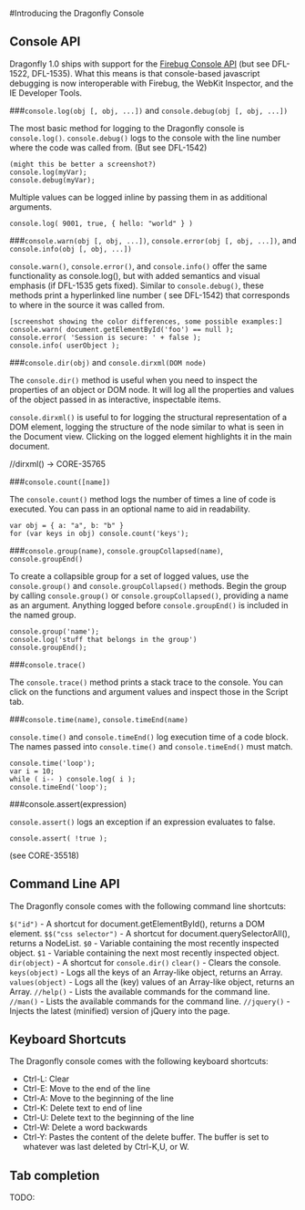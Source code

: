 #Introducing the Dragonfly Console

## Console API

Dragonfly 1.0 ships with support for the [Firebug Console API](http://getfirebug.com/wiki/index.php/Console_API) (but see DFL-1522, DFL-1535). What this means is that console-based javascript debugging is now interoperable with Firebug, the WebKit Inspector, and the IE Developer Tools.

###`console.log(obj [, obj, ...])` and `console.debug(obj [, obj, ...])`

The most basic method for logging to the Dragonfly console is `console.log()`. `console.debug()` logs to the console with the line number where the code was called from. (But see DFL-1542)

    (might this be better a screenshot?)
    console.log(myVar);
    console.debug(myVar);

Multiple values can be logged inline by passing them in as additional arguments.

    console.log( 9001, true, { hello: "world" } )

###`console.warn(obj [, obj, ...])`, `console.error(obj [, obj, ...])`, and `console.info(obj [, obj, ...])`

`console.warn()`, `console.error()`, and `console.info()` offer the same functionality as console.log(), but with added semantics and visual emphasis (if DFL-1535 gets fixed). Similar to `console.debug()`, these methods print a hyperlinked line number ( see DFL-1542) that corresponds to where in the source it was called from.

    [screenshot showing the color differences, some possible examples:]
    console.warn( document.getElementById('foo') == null );
    console.error( 'Session is secure: ' + false );
    console.info( userObject );

###`console.dir(obj)` and `console.dirxml(DOM node)`

The `console.dir()` method is useful when you need to inspect the properties of an object or DOM node. It will log all the properties and values of the object passed in as interactive, inspectable items.

`console.dirxml()` is useful to for logging the structural representation of a DOM element, logging the structure of the node similar to what is seen in the Document view. Clicking on the logged element highlights it in the main document.

//dirxml() -> CORE-35765

###`console.count([name])`

The `console.count()` method logs the number of times a line of code is executed. You can pass in an optional name to aid in readability.

    var obj = { a: "a", b: "b" }
    for (var keys in obj) console.count('keys');

###`console.group(name)`, `console.groupCollapsed(name)`, `console.groupEnd()`

To create a collapsible group for a set of logged values, use the `console.group()` and `console.groupCollapsed()` methods. Begin the group by calling `console.group()` or `console.groupCollapsed()`, providing a name as an argument. Anything logged before `console.groupEnd()` is included in the named group.

    console.group('name');
    console.log('stuff that belongs in the group')
    console.groupEnd();

###`console.trace()`

The `console.trace()` method prints a stack trace to the console. You can click on the functions and argument values and inspect those in the Script tab.

###`console.time(name)`, `console.timeEnd(name)`

`console.time()` and `console.timeEnd()` log execution time of a code block. The names passed into `console.time()` and `console.timeEnd()` must match.

    console.time('loop');
    var i = 10;
    while ( i-- ) console.log( i );
    console.timeEnd('loop');

###console.assert(expression)

`console.assert()` logs an exception if an expression evaluates to false.

    console.assert( !true );

(see CORE-35518)

## Command Line API

The Dragonfly console comes with the following command line shortcuts:

`$("id")` - A shortcut for document.getElementById(), returns a DOM element.
`$$("css selector")` - A shortcut for document.querySelectorAll(), returns a NodeList.
`$0` - Variable containing the most recently inspected object.
`$1` - Variable containing the next most recently inspected object.
`dir(object)` - A shortcut for `console.dir()`
`clear()` - Clears the console.
`keys(object)` - Logs all the keys of an Array-like object, returns an Array.
`values(object)` - Logs all the (key) values of an Array-like object, returns an Array.
`//help()` - Lists the available commands for the command line.
`//man()` - Lists the available commands for the command line.
`//jquery()` - Injects the latest (minified) version of jQuery into the page.


## Keyboard Shortcuts

The Dragonfly console comes with the following keyboard shortcuts:

* Ctrl-L: Clear 
* Ctrl-E: Move to the end of the line 
* Ctrl-A: Move to the beginning of the line 
* Ctrl-K: Delete text to end of line 
* Ctrl-U: Delete text to the beginning of the line 
* Ctrl-W: Delete a word backwards 
* Ctrl-Y: Pastes the content of the delete buffer. The buffer is set to whatever was last deleted by Ctrl-K,U, or W.

## Tab completion
TODO: